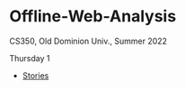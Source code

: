 # Offline-Web-Analysis

CS350, Old Dominion Univ., Summer 2022

Thursday 1

* [Stories](https://trello.com/invite/b/TBR89wEb/ea18b25b95216d7d1f95d55cb45668ef/offline-web-analysis)
